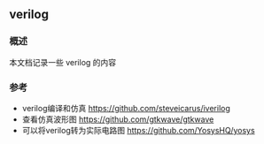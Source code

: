 ## verilog

### 概述

本文档记录一些 verilog 的内容

### 参考

- verilog编译和仿真 https://github.com/steveicarus/iverilog
- 查看仿真波形图 https://github.com/gtkwave/gtkwave
- 可以将verilog转为实际电路图 https://github.com/YosysHQ/yosys
